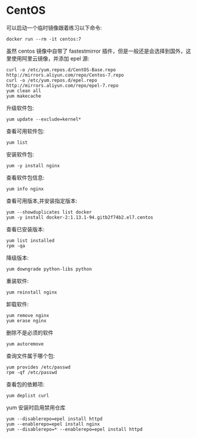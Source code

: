 # CentOS

可以启动一个临时镜像跟着练习以下命令:

```text
docker run --rm -it centos:7
```

虽然 centos 镜像中自带了 fastestmirror 插件，但是一般还是会选择到国外，这里使用阿里云镜像，并添加 epel 源:

```text
curl -o /etc/yum.repos.d/CentOS-Base.repo http://mirrors.aliyun.com/repo/Centos-7.repo
curl -o /etc/yum.repos.d/epel.repo http://mirrors.aliyun.com/repo/epel-7.repo
yum clean all
yum makecache
```

升级软件包:

```text
yum update --exclude=kernel*
```

查看可用软件包:

```text
yum list
```

安装软件包:

```text
yum -y install nginx
```

查看软件包信息:

```text
yum info nginx
```

查看可用版本,并安装指定版本:

```text
yum --showduplicates list docker
yum -y install docker-2:1.13.1-94.gitb2f74b2.el7.centos
```

查看已安装版本:

```text
yum list installed
rpm -qa
```

降级版本:

```text
yum downgrade python-libs python
```

重装软件:

```text
yum reinstall nginx
```

卸载软件:

```text
yum remove nginx
yum erase nginx
```

删除不是必须的软件

```text
yum autoremove
```

查询文件属于哪个包:

```text
yum provides /etc/passwd
rpm -qf /etc/passwd
```

查看包的依赖项:

```text
yum deplist curl
```

yum 安装时启用禁用仓库

```text
yum --disablerepo=epel install httpd
yum --enablerepo=epel install nginx
yum --disablerepo=* --enablerepo=epel install httpd
```

